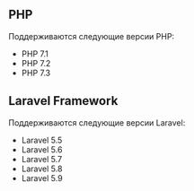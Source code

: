 ## PHP
Поддерживаются следующие версии PHP:

- PHP 7.1
- PHP 7.2
- PHP 7.3

## Laravel Framework
Поддерживаются следующие версии Laravel:

- Laravel 5.5
- Laravel 5.6
- Laravel 5.7
- Laravel 5.8
- Laravel 5.9
